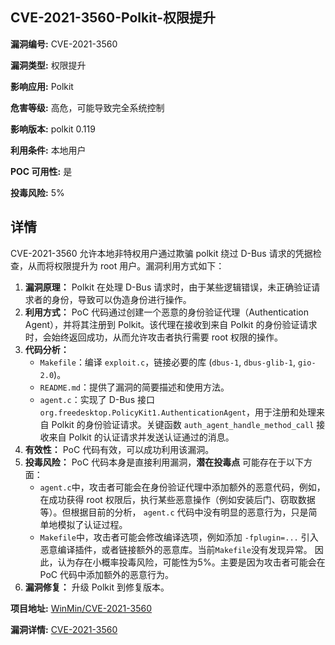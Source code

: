 ## CVE-2021-3560-Polkit-权限提升

**漏洞编号:** CVE-2021-3560

**漏洞类型:** 权限提升

**影响应用:** Polkit

**危害等级:** 高危，可能导致完全系统控制

**影响版本:** polkit 0.119

**利用条件:** 本地用户

**POC 可用性:** 是

**投毒风险:** 5%

## 详情

CVE-2021-3560 允许本地非特权用户通过欺骗 polkit 绕过 D-Bus 请求的凭据检查，从而将权限提升为 root 用户。漏洞利用方式如下：

1.  **漏洞原理：** Polkit 在处理 D-Bus 请求时，由于某些逻辑错误，未正确验证请求者的身份，导致可以伪造身份进行操作。
2.  **利用方式：** PoC 代码通过创建一个恶意的身份验证代理（Authentication Agent），并将其注册到 Polkit。该代理在接收到来自 Polkit 的身份验证请求时，会始终返回成功，从而允许攻击者执行需要 root 权限的操作。
3.  **代码分析：**
    *   `Makefile`：编译 `exploit.c`，链接必要的库 (`dbus-1`, `dbus-glib-1`, `gio-2.0`)。
    *   `README.md`：提供了漏洞的简要描述和使用方法。
    *   `agent.c`：实现了 D-Bus 接口 `org.freedesktop.PolicyKit1.AuthenticationAgent`，用于注册和处理来自 Polkit 的身份验证请求。关键函数 `auth_agent_handle_method_call` 接收来自 Polkit 的认证请求并发送认证通过的消息。
4.  **有效性：** PoC 代码有效，可以成功利用该漏洞。
5.  **投毒风险：** PoC 代码本身是直接利用漏洞，**潜在投毒点** 可能存在于以下方面：
    *   `agent.c`中，攻击者可能会在身份验证代理中添加额外的恶意代码，例如，在成功获得 root 权限后，执行某些恶意操作（例如安装后门、窃取数据等）。但根据目前的分析， `agent.c` 代码中没有明显的恶意行为，只是简单地模拟了认证过程。
    *   `Makefile`中，攻击者可能会修改编译选项，例如添加 `-fplugin=...` 引入恶意编译插件，或者链接额外的恶意库。当前`Makefile`没有发现异常。
    因此，认为存在小概率投毒风险，可能性为5%。主要是因为攻击者可能会在 PoC 代码中添加额外的恶意行为。
6.  **漏洞修复：** 升级 Polkit 到修复版本。

**项目地址:** [WinMin/CVE-2021-3560](https://github.com/WinMin/CVE-2021-3560)

**漏洞详情:** [CVE-2021-3560](https://nvd.nist.gov/vuln/detail/CVE-2021-3560)